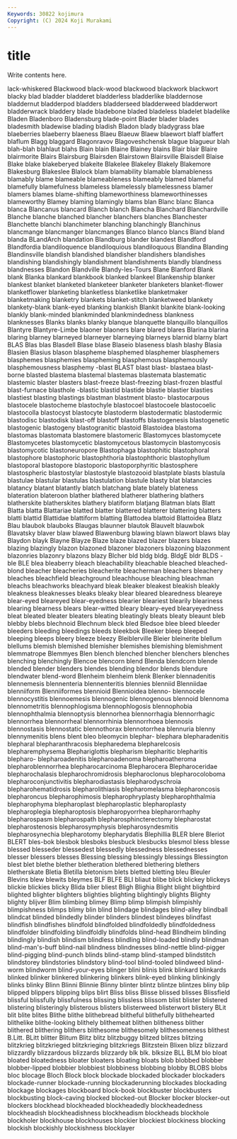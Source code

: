 ```yaml
---
Keywords: 30822 kojimura
Copyright: (C) 2024 Koji Murakami
---
```


# title

Write contents here.



lack-whiskered Blackwood black-wood blackwood
blackwork blackwort blacky blad bladder bladderet bladderless bladderlike bladdernose bladdernut
bladderpod bladders bladderseed bladderweed bladderwort bladderwrack bladdery blade bladebone bladed
bladeless bladelet bladelike Bladen Bladenboro Bladensburg blade-point Blader blader blades
bladesmith bladewise blading bladish Bladon blady bladygrass blae blaeberries blaeberry
blaeness Blaeu Blaeuw Blaew blaewort blaff blaffert blaflum Blagg blaggard
Blagonravov Blagoveshchensk blague blagueur blah blah-blah blahlaut blahs Blain blain
Blaine Blainey blains Blair blair Blaire blairmorite Blairs Blairsburg Blairsden
Blairstown Blairsville Blaisdell Blaise Blake blake blakeberyed blakeite Blakelee Blakeley
Blakely Blakemore Blakesburg Blakeslee Blalock blam blamability blamable blamableness blamably
blame blameable blameableness blameably blamed blameful blamefully blamefulness blameless blamelessly
blamelessness blamer blamers blames blame-shifting blameworthiness blameworthinesses blameworthy Blamey blaming
blamingly blams blan Blanc blanc Blanca blanca Blancanus blancard Blanch
blanch Blancha Blanchard Blanchardville Blanche blanche blanched blancher blanchers blanches
Blanchester Blanchette blanchi blanchimeter blanching blanchingly Blanchinus blancmange blancmanger blancmanges
Blanco blanco blancs Bland bland blanda BLandArch blandation Blandburg blander
blandest Blandford Blandfordia blandiloquence blandiloquious blandiloquous Blandina Blanding Blandinsville blandish
blandished blandisher blandishers blandishes blandishing blandishingly blandishment blandishments blandly blandness
blandnesses Blandon Blandville Blandy-les-Tours Blane Blanford Blank blank Blanka blankard
blankbook blanked blankeel Blankenship blanker blankest blanket blanketed blanketeer blanketer
blanketers blanket-flower blanketflower blanketing blanketless blanketlike blanketmaker blanketmaking blanketry blankets
blanket-stitch blanketweed blankety blankety-blank blank-eyed blanking blankish Blankit blankite blank-looking
blankly blank-minded blankminded blankmindedness blankness blanknesses Blanks blanks blanky blanque
blanquette blanquillo blanquillos Blantyre Blantyre-Limbe blaoner blaoners blare blared blares
Blarina blarina blaring blarney blarneyed blarneyer blarneying blarneys blarnid blarny
blart BLAS Blas blas Blasdell Blase blase Blaseio blaseness blash
blashy Blasia Blasien Blasius blason blaspheme blasphemed blasphemer blasphemers blasphemes
blasphemies blaspheming blasphemous blasphemously blasphemousness blasphemy -blast BLAST blast blast-
blastaea blast-borne blasted blastema blastemal blastemas blastemata blastematic blastemic blaster
blasters blast-freeze blast-freezing blast-frozen blastful blast-furnace blasthole -blastic blastid blastide
blastie blastier blasties blastiest blasting blastings blastman blastment blasto- blastocarpous
blastocele blastocheme blastochyle blastocoel blastocoele blastocoelic blastocolla blastocyst blastocyte blastoderm
blastodermatic blastodermic blastodisc blastodisk blast-off blastoff blastoffs blastogenesis blastogenetic blastogenic
blastogeny blastogranitic blastoid Blastoidea blastoma blastomas blastomata blastomere blastomeric Blastomyces
blastomycete Blastomycetes blastomycetic blastomycetous blastomycin blastomycosis blastomycotic blastoneuropore Blastophaga blastophitic
blastophoral blastophore blastophoric blastophthoria blastophthoric blastophyllum blastoporal blastopore blastoporic blastoporphyritic
blastosphere blastospheric blastostylar blastostyle blastozooid blastplate blasts blastula blastulae blastular
blastulas blastulation blastule blasty blat blatancies blatancy blatant blatantly blatch
blatchang blate blately blateness blateration blateroon blather blathered blatherer blathering
blathers blatherskite blatherskites blathery blatiform blatjang Blatman blats Blatt Blatta
blatta Blattariae blatted blatter blattered blatterer blattering blatters blatti blattid
Blattidae blattiform blatting Blattodea blattoid Blattoidea Blatz Blau blaubok blauboks
Blaugas blaunner blautok Blauvelt blauwbok Blavatsky blaver blaw blawed Blawenburg
blawing blawn blawort blaws blay Blaydon blayk Blayne Blayze Blaze
blaze blazed blazer blazers blazes blazing blazingly blazon blazoned blazoner
blazoners blazoning blazonment blazonries blazonry blazons blazy Blcher bld bldg
bldg. BldgE bldr BLDS -ble BLE blea bleaberry bleach bleachability
bleachable bleached bleached-blond bleacher bleacheries bleacherite bleacherman bleachers bleachery bleaches
bleachfield bleachground bleachhouse bleaching bleachman bleachs bleachworks bleachyard bleak bleaker
bleakest bleakish bleakly bleakness bleaknesses bleaks bleaky blear bleared blearedness
bleareye blear-eyed bleareyed blear-eyedness blearier bleariest blearily bleariness blearing blearness
blears blear-witted bleary bleary-eyed blearyeyedness bleat bleated bleater bleaters bleating
bleatingly bleats bleaty bleaunt bleb blebby blebs blechnoid Blechnum bleck
bled Bledsoe blee bleed bleeder bleeders bleeding bleedings bleeds bleekbok
Bleeker bleep bleeped bleeping bleeps bleery bleeze bleezy Bleiblerville Bleier
bleinerite blellum blellums blemish blemished blemisher blemishes blemishing blemishment blemmatrope
Blemmyes Blen blench blenched blencher blenchers blenches blenching blenchingly Blencoe
blencorn blend Blenda blendcorn blende blended blender blenders blendes blending
blendor blends blendure blendwater blend-word Blenheim blenheim blenk Blenker blennadenitis
blennemesis blennenteria blennenteritis blennies blenniid Blenniidae blenniiform Blenniiformes blennioid Blennioidea
blenno- blennocele blennocystitis blennoemesis blennogenic blennogenous blennoid blennoma blennometritis blennophlogisma
blennophlogosis blennophobia blennophthalmia blennoptysis blennorhea blennorrhagia blennorrhagic blennorrhea blennorrheal blennorrhinia
blennorrhoea blennosis blennostasis blennostatic blennothorax blennotorrhea blennuria blenny blennymenitis blens
blent bleo bleomycin blephar- blephara blepharadenitis blepharal blepharanthracosis blepharedema blepharelcosis
blepharemphysema Blephariglottis blepharism blepharitic blepharitis blepharo- blepharoadenitis blepharoadenoma blepharoatheroma blepharoblennorrhea
blepharocarcinoma Blepharocera Blepharoceridae blepharochalasis blepharochromidrosis blepharoclonus blepharocoloboma blepharoconjunctivitis blepharodiastasis blepharodyschroia
blepharohematidrosis blepharolithiasis blepharomelasma blepharoncosis blepharoncus blepharophimosis blepharophryplasty blepharophthalmia blepharophyma blepharoplast
blepharoplastic blepharoplasty blepharoplegia blepharoptosis blepharopyorrhea blepharorrhaphy blepharospasm blepharospath blepharosphincterectomy blepharostat
blepharostenosis blepharosymphysis blepharosyndesmitis blepharosynechia blepharotomy blepharydatis Blephillia BLER blere Bleriot
BLERT bles-bok blesbok blesboks blesbuck blesbucks blesmol bless blesse blessed
blesseder blessedest blessedly blessedness blessednesses blesser blessers blesses Blessing blessing
blessingly blessings Blessington blest blet blethe blether bletheration blethered blethering
blethers bletherskate Bletia Bletilla bletonism blets bletted bletting bleu Bleuler
Blevins blew blewits bleymes BLF BLFE BLI bliaut blibe blick
blickey blickeys blickie blickies blicky Blida blier bliest Bligh Blighia
Blight blight blightbird blighted blighter blighters blighties blighting blightingly blights
Blighty blighty blijver Blim blimbing blimey Blimp blimp blimpish blimpishly
blimpishness blimps blimy blin blind blindage blindages blind-alley blindball blindcat
blinded blindedly blinder blinders blindest blindeyes blindfast blindfish blindfishes blindfold
blindfolded blindfoldedly blindfoldedness blindfolder blindfolding blindfoldly blindfolds blind-head Blindheim blinding
blindingly blindish blindism blindless blindling blind-loaded blindly blindman blind-man's-buff blind-nail
blindness blindnesses blind-nettle blind-pigger blind-pigging blind-punch blinds blind-stamp blind-stamped blindstitch
blindstorey blindstories blindstory blind-tool blind-tooled blindweed blind-worm blindworm blind-your-eyes blinger
blini blinis blink blinkard blinkards blinked blinker blinkered blinkering blinkers
blink-eyed blinking blinkingly blinks blinky Blinn Blinni Blinnie Blinny blinter
blintz blintze blintzes bliny blip blipped blippers blipping blips blirt
Bliss bliss Blisse blissed blisses Blissfield blissful blissfully blissfulness blissing
blissless blissom blist blister blistered blistering blisteringly blisterous blisters blisterweed
blisterwort blistery BLit blit blite blites Blithe blithe blithebread blitheful
blithefully blithehearted blithelike blithe-looking blithely blithemeat blithen blitheness blither blithered
blithering blithers blithesome blithesomely blithesomeness blithest B.Litt. BLitt blitter Blitum
Blitz blitz blitzbuggy blitzed blitzes blitzing blitzkrieg blitzkrieged blitzkrieging blitzkriegs
Blitzstein Blixen blizz blizzard blizzardly blizzardous blizzards blizzardy blk blk.
blksize BLL BLM blo bloat bloated bloatedness bloater bloaters bloating
bloats blob blobbed blobber blobber-lipped blobbier blobbiest blobbiness blobbing blobby
BLOBS blobs bloc blocage Bloch Block block blockade blockaded blockader
blockaders blockade-runner blockade-running blockaderunning blockades blockading blockage blockages blockboard block-book
blockbuster blockbusters blockbusting block-caving blocked blocked-out Blocker blocker blocker-out blockers
blockhead blockheaded blockheadedly blockheadedness blockheadish blockheadishness blockheadism blockheads blockhole blockholer
blockhouse blockhouses blockier blockiest blockiness blocking blockish blockishly blockishness blocklayer
